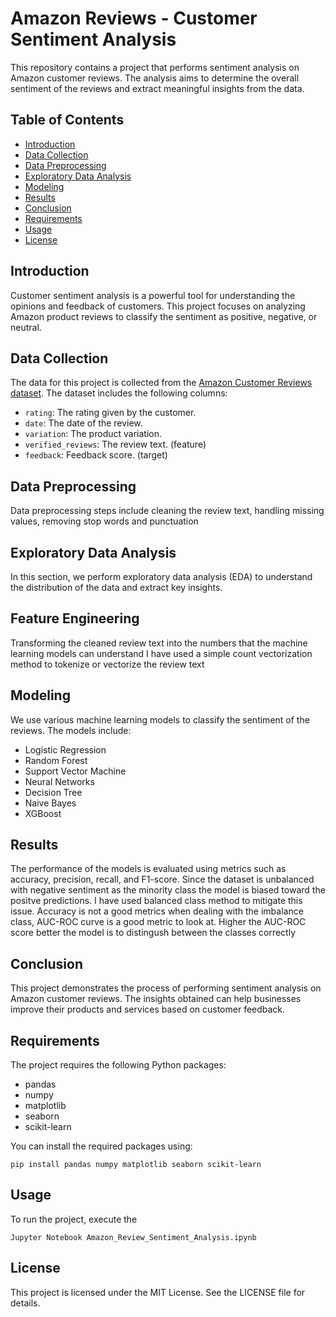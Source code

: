 # Amazon Reviews - Customer Sentiment Analysis


This repository contains a project that performs sentiment analysis on Amazon customer reviews. The analysis aims to determine the overall sentiment of the reviews and extract meaningful insights from the data.

## Table of Contents

- [Introduction](#introduction)
- [Data Collection](#data-collection)
- [Data Preprocessing](#data-preprocessing)
- [Exploratory Data Analysis](#exploratory-data-analysis)
- [Modeling](#modeling)
- [Results](#results)
- [Conclusion](#conclusion)
- [Requirements](#requirements)
- [Usage](#usage)
- [License](#license)

## Introduction

Customer sentiment analysis is a powerful tool for understanding the opinions and feedback of customers. This project focuses on analyzing Amazon product reviews to classify the sentiment as positive, negative, or neutral.

## Data Collection

The data for this project is collected from the [Amazon Customer Reviews dataset](https://www.kaggle.com/datasets/sid321axn/amazon-alexa-reviews). The dataset includes the following columns:
- `rating`: The rating given by the customer.
- `date`: The date of the review.
- `variation`: The product variation.
- `verified_reviews`: The review text. (feature)
- `feedback`: Feedback score. (target)

## Data Preprocessing
Data preprocessing steps include cleaning the review text, handling missing values, removing stop words and punctuation

## Exploratory Data Analysis
In this section, we perform exploratory data analysis (EDA) to understand the distribution of the data and extract key insights.

## Feature Engineering
Transforming the cleaned review text into the numbers that the machine learning models can understand
I have used a simple count vectorization method to tokenize or vectorize the review text

## Modeling
We use various machine learning models to classify the sentiment of the reviews. The models include:

* Logistic Regression
* Random Forest
* Support Vector Machine
* Neural Networks
* Decision Tree
* Naive Bayes
* XGBoost

## Results
The performance of the models is evaluated using metrics such as accuracy, precision, recall, and F1-score.
Since the dataset is unbalanced with negative sentiment as the minority class the model is biased toward the positve predictions. 
I have used balanced class method to mitigate this issue.
Accuracy is not a good metrics when dealing with the imbalance class, AUC-ROC curve is a good metric to look at.
Higher the AUC-ROC score better the model is to distingush between the classes correctly

## Conclusion
This project demonstrates the process of performing sentiment analysis on Amazon customer reviews. The insights obtained can help businesses improve their products and services based on customer feedback.

## Requirements
The project requires the following Python packages:

* pandas
* numpy
* matplotlib
* seaborn
* scikit-learn
  
You can install the required packages using:
```
pip install pandas numpy matplotlib seaborn scikit-learn
```
## Usage
To run the project, execute the 
```
Jupyter Notebook Amazon_Review_Sentiment_Analysis.ipynb
```

## License
This project is licensed under the MIT License. See the LICENSE file for details.

